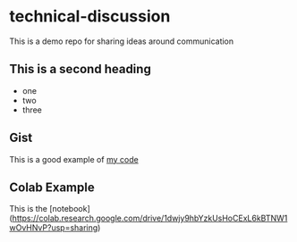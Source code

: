 # technical-discussion
This is a demo repo for sharing ideas around communication


## This is a second heading 

* one
* two
* three

## Gist

This is a good example of [my code](https://gist.github.com/freeddyy0124/522bc4da3eee99c335b402c5c41c40a7)

## Colab Example
This is the [notebook] (https://colab.research.google.com/drive/1dwjy9hbYzkUsHoCExL6kBTNW1wOvHNvP?usp=sharing)

